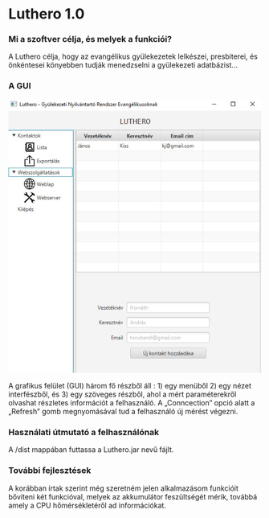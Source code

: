 # Luthero 1.0

### Mi a szoftver célja, és melyek a funkciói?
A Luthero célja, hogy az evangélikus gyülekezetek lelkészei, presbiterei, és önkéntesei könyebben tudják menedzselni a gyülekezeti adatbázist...

### A GUI
![screenshot](./Luthero.jpg)

A grafikus felület (GUI) három fő részből áll : 1) egy menüből 2) egy nézet interfészből, és 3) egy szöveges részből, ahol a mért paraméterekről olvashat részletes információt a felhasználó. A „Conncection” opció alatt a „Refresh” gomb megnyomásával tud a felhasználó új mérést végezni.

### Használati útmutató a felhasználónak
 A /dist mappában futtassa a Luthero.jar nevű fájlt.
 
### További fejlesztések
A korábban írtak szerint még szeretném jelen alkalmazásom funkcióit bővíteni két funkcióval, melyek az akkumulátor feszültségét mérik, továbbá amely a CPU hőmérsékletéről ad információkat.

